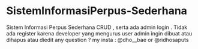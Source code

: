 # SistemInformasiPerpus-Sederhana
Sistem Informasi Perpus Sederhana CRUD , serta ada admin login . Tidak ada register karena developer yang mengurus user admin ingin dibuat atau dihapus atau diedit
any question ? 
my insta : @dho__bae or @ridhosaputs
